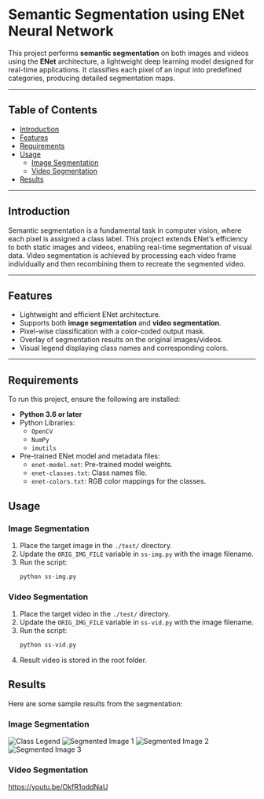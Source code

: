 # Semantic Segmentation using ENet Neural Network

This project performs **semantic segmentation** on both images and videos using the **ENet** architecture, a lightweight deep learning model designed for real-time applications. It classifies each pixel of an input into predefined categories, producing detailed segmentation maps.  

---

## Table of Contents

- [Introduction](#introduction)  
- [Features](#features)  
- [Requirements](#requirements)  
- [Usage](#usage)  
  - [Image Segmentation](#image-segmentation)  
  - [Video Segmentation](#video-segmentation)  
- [Results](#results)  

---

## Introduction

Semantic segmentation is a fundamental task in computer vision, where each pixel is assigned a class label. This project extends ENet’s efficiency to both static images and videos, enabling real-time segmentation of visual data. Video segmentation is achieved by processing each video frame individually and then recombining them to recreate the segmented video.  

---

## Features

- Lightweight and efficient ENet architecture.  
- Supports both **image segmentation** and **video segmentation**.  
- Pixel-wise classification with a color-coded output mask.  
- Overlay of segmentation results on the original images/videos.  
- Visual legend displaying class names and corresponding colors.  

---

## Requirements

To run this project, ensure the following are installed:  

- **Python 3.6 or later**  
- Python Libraries:  
  - `OpenCV`  
  - `NumPy`  
  - `imutils`  
- Pre-trained ENet model and metadata files:  
  - `enet-model.net`: Pre-trained model weights.  
  - `enet-classes.txt`: Class names file.  
  - `enet-colors.txt`: RGB color mappings for the classes.  


## Usage

### Image Segmentation

1. Place the target image in the `./test/` directory.  
2. Update the `ORIG_IMG_FILE` variable in `ss-img.py` with the image filename.  
3. Run the script:  
   ```bash
   python ss-img.py


### Video Segmentation

1. Place the target video in the `./test/` directory.  
2. Update the `ORIG_IMG_FILE` variable in `ss-vid.py` with the image filename.  
3. Run the script:  
   ```bash
   python ss-vid.py
4. Result video is stored in the root folder. 

## Results

Here are some sample results from the segmentation:

### Image Segmentation
![Class Legend](result-img/class_legend.png)
![Segmented Image 1](result-img/result_1.png)
![Segmented Image 2](result-img/result_2.png)
![Segmented Image 3](result-img/result_3.png)


### Video Segmentation
https://youtu.be/OkfR1oddNaU



